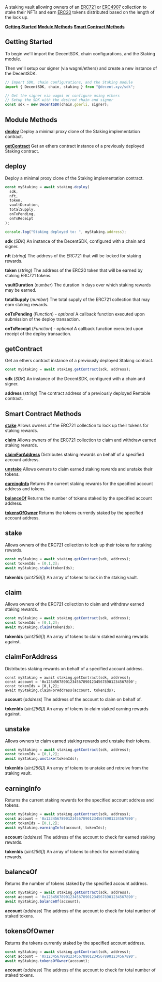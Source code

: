 A staking vault allowing owners of an [ERC721](https://eips.ethereum.org/EIPS/eip-721) or [ERC4907](https://eips.ethereum.org/EIPS/eip-4907) collection to stake their NFTs and earn [ERC20](https://eips.ethereum.org/EIPS/eip-20) tokens distributed based on the length of the lock up.

[**Getting Started**](#getting-started)
[**Module Methods**](#module-methods)
[**Smart Contract Methods**](#smart-contract-methods)

## Getting Started

To begin we'll import the DecentSDK, chain configurations, and the Staking module.

Then we'll setup our signer (via wagmi/ethers) and create a new instance of the DecentSDK.

```typescript
// Import SDK, chain configurations, and the Staking module
import { DecentSDK, chain, staking } from "@decent.xyz/sdk";

// Get the signer via wagmi or configure using ethers
// Setup the SDK with the desired chain and signer
const sdk = new DecentSDK(chain.goerli, signer);
```

## Module Methods

[**deploy**](#deploy)
Deploy a minimal proxy clone of the Staking implementation contract.

[**getContract**](#getcontract)
Get an ethers contract instance of a previously deployed Staking contract.

## deploy

Deploy a minimal proxy clone of the Staking implementation contract.

```typescript
const myStaking = await staking.deploy(
  sdk,
  nft,
  token,
  vaultDuration,
  totalSupply,
  onTxPending,
  onTxReceipt
);

console.log("Staking deployed to: ", myStaking.address);
```
**sdk** (_SDK_)
An instance of the DecentSDK, configured with a chain and signer.

**nft** (_string_)
The address of the ERC721 that will be locked for staking rewards.

**token** (_string_)
The address of the ERC20 token that will be earned by staking ERC721 tokens.

**vaultDuration** (_number_)
The duration in days over which staking rewards may be earned.

**totalSupply** (_number_)
The total supply of the ERC721 collection that may earn staking rewards.

**onTxPending** (_Function_) - _optional_
A callback function executed upon submission of the deploy transaction.

**onTxReceipt** (_Function_) - _optional_
A callback function executed upon receipt of the deploy transaction.

## getContract

Get an ethers contract instance of a previously deployed Staking contract.

```typescript
const myStaking = await staking.getContract(sdk, address);
```

**sdk** (_SDK_)
An instance of the DecentSDK, configured with a chain and signer.

**address** (_string_)
The contract address of a previously deployed Rentable contract.

## Smart Contract Methods

[**stake**](#stake)
Allows owners of the ERC721 collection to lock up their tokens for staking rewards.

[**claim**](#claim)
Allows owners of the ERC721 collection to claim and withdraw earned staking rewards.

[**claimForAddress**](#claimforaddress)
Distributes staking rewards on behalf of a specified account address.

[**unstake**](#unstake)
Allows owners to claim earned staking rewards and unstake their tokens.

[**earningInfo**](#earninginfo)
Returns the current staking rewards for the specified account address and tokens.

[**balanceOf**](#balanceof)
Returns the number of tokens staked by the specified account address.

[**tokensOfOwner**](#tokensofowner)
Returns the tokens currently staked by the specified account address.

## stake

Allows owners of the ERC721 collection to lock up their tokens for staking rewards.

```typescript
const myStaking = await staking.getContract(sdk, address);
const tokenIds = [0,1,2];
await myStaking.stake(tokenIds);
```

**tokenIds** (_uint256[]_)
An array of tokens to lock in the staking vault.

## claim

Allows owners of the ERC721 collection to claim and withdraw earned staking rewards.

```typescript
const myStaking = await staking.getContract(sdk, address);
const tokenIds = [0,1,2];
await myStaking.claim(tokenIds);
```

**tokenIds** (_uint256[]_)
An array of tokens to claim staked earning rewards against.


## claimForAddress

Distributes staking rewards on behalf of a specified account address.

```
const myStaking = await staking.getContract(sdk, address);
const account = '0x1234567890123456789012345678901234567890';
const tokenIds = [0,1,2];
await myStaking.claimForAddress(account, tokenIds);
```

**account** (_address_)
The address of the account to claim on behalf of.

**tokenIds** (_uint256[]_)
An array of tokens to claim staked earning rewards against.


## unstake

Allows owners to claim earned staking rewards and unstake their tokens.

```typescript
const myStaking = await staking.getContract(sdk, address);
const tokenIds = [0,1,2];
await myStaking.unstake(tokenIds);
```

**tokenIds** (_uint256[]_)
An array of tokens to unstake and retreive from the staking vault.


## earningInfo

Returns the current staking rewards for the specified account address and tokens.

```typescript
const myStaking = await staking.getContract(sdk, address);
const account = '0x1234567890123456789012345678901234567890';
const tokenIds = [0,1,2];
await myStaking.earningInfo(account, tokenIds);
```

**account** (_address_)
The address of the account to check for earned staking rewards.

**tokenIds** (_uint256[]_)
An array of tokens to check for earned staking rewards.


## balanceOf

Returns the number of tokens staked by the specified account address.

```typescript
const myStaking = await staking.getContract(sdk, address);
const account = '0x1234567890123456789012345678901234567890';
await myStaking.balanceOf(account);
```

**account** (_address_)
The address of the account to check for total number of staked tokens.

## tokensOfOwner

Returns the tokens currently staked by the specified account address.

```typescript
const myStaking = await staking.getContract(sdk, address);
const account = '0x1234567890123456789012345678901234567890';
await myStaking.tokensOfOwner(account);
```

**account** (_address_)
The address of the account to check for total number of staked tokens.
